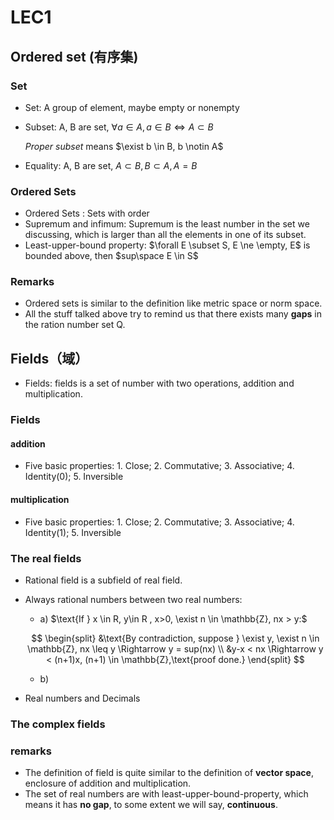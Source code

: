 # LEC1 

## Ordered set (有序集)

### Set 

- Set: A group of element, maybe empty or nonempty

- Subset: A, B are set, $\forall a \in A, a \in B \Leftrightarrow A \subset B$

  *Proper subset* means $\exist b \in B, b \notin A$

- Equality: A, B are set, $A \subset B, B \subset A, A = B$

### Ordered Sets

- Ordered Sets : Sets with order
- Supremum and infimum: Supremum is the least number in the set we discussing, which is larger than all the elements in one of its subset.
- Least-upper-bound property: $\forall E \subset S, E \ne \empty, E$ is bounded above, then $sup\space E \in S$

### Remarks

- Ordered sets is similar to the definition like metric space or norm space.
- All the stuff talked above try to remind us that there exists many **gaps** in the ration number set Q.

## Fields（域）

- Fields: fields is a set of number with two operations, addition and multiplication.

### Fields

#### addition

- Five basic properties: 1. Close; 2. Commutative; 3. Associative; 4. Identity(0); 5. Inversible

#### multiplication

- Five basic properties: 1. Close; 2. Commutative; 3. Associative; 4. Identity(1); 5. Inversible

### The real fields

- Rational field is a subfield of real field.

- Always rational numbers between two real numbers:

  - a) $\text{If } x \in R, y\in R , x>0, \exist n \in \mathbb{Z}, nx > y:$

  $$
  \begin{split}
  &\text{By contradiction, suppose } \exist y, \exist n \in \mathbb{Z}, nx \leq y \Rightarrow y = sup(nx) \\
  &y-x < nx \Rightarrow y < (n+1)x, (n+1) \in \mathbb{Z},\text{proof done.}
  \end{split}
  $$

  - b)

- Real numbers and Decimals

### The complex fields



### remarks

- The definition of field is quite similar to the definition of **vector space**, enclosure of addition and multiplication.
- The set of real numbers are with least-upper-bound-property, which means it has **no gap**, to some extent we will say, **continuous**.
